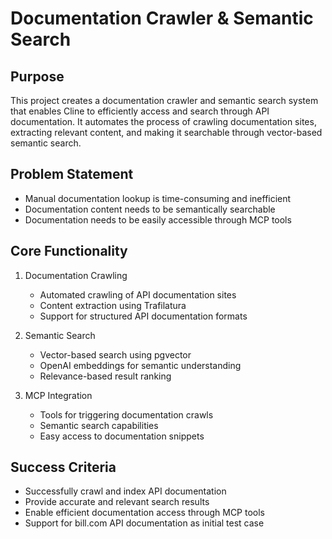 # Documentation Crawler & Semantic Search

## Purpose
This project creates a documentation crawler and semantic search system that enables Cline to efficiently access and search through API documentation. It automates the process of crawling documentation sites, extracting relevant content, and making it searchable through vector-based semantic search.

## Problem Statement
- Manual documentation lookup is time-consuming and inefficient
- Documentation content needs to be semantically searchable
- Documentation needs to be easily accessible through MCP tools

## Core Functionality
1. Documentation Crawling
   - Automated crawling of API documentation sites
   - Content extraction using Trafilatura
   - Support for structured API documentation formats

2. Semantic Search
   - Vector-based search using pgvector
   - OpenAI embeddings for semantic understanding
   - Relevance-based result ranking

3. MCP Integration
   - Tools for triggering documentation crawls
   - Semantic search capabilities
   - Easy access to documentation snippets

## Success Criteria
- Successfully crawl and index API documentation
- Provide accurate and relevant search results
- Enable efficient documentation access through MCP tools
- Support for bill.com API documentation as initial test case
